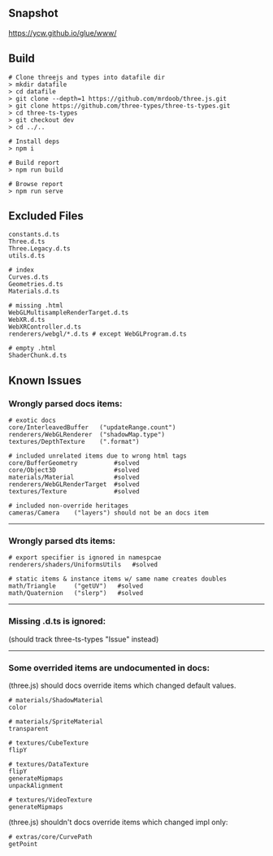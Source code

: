 ## Snapshot

<https://ycw.github.io/glue/www/>

## Build 

```
# Clone threejs and types into datafile dir
> mkdir datafile
> cd datafile
> git clone --depth=1 https://github.com/mrdoob/three.js.git
> git clone https://github.com/three-types/three-ts-types.git
> cd three-ts-types
> git checkout dev
> cd ../..

# Install deps
> npm i

# Build report
> npm run build

# Browse report
> npm run serve
```


## Excluded Files

```
constants.d.ts
Three.d.ts
Three.Legacy.d.ts
utils.d.ts

# index
Curves.d.ts
Geometries.d.ts
Materials.d.ts

# missing .html
WebGLMultisampleRenderTarget.d.ts
WebXR.d.ts
WebXRController.d.ts
renderers/webgl/*.d.ts # except WebGLProgram.d.ts

# empty .html
ShaderChunk.d.ts
```



## Known Issues 

### Wrongly parsed docs items:

```
# exotic docs
core/InterleavedBuffer   ("updateRange.count")
renderers/WebGLRenderer  ("shadowMap.type")
textures/DepthTexture    (".format")

# included unrelated items due to wrong html tags
core/BufferGeometry          #solved
core/Object3D                #solved
materials/Material           #solved
renderers/WebGLRenderTarget  #solved
textures/Texture             #solved

# included non-override heritages
cameras/Camera    ("layers") should not be an docs item
```

---
### Wrongly parsed dts items:

```
# export specifier is ignored in namespcae
renderers/shaders/UniformsUtils   #solved

# static items & instance items w/ same name creates doubles
math/Triangle     ("getUV")   #solved
math/Quaternion   ("slerp")   #solved
```

---
### Missing .d.ts is ignored:

(should track three-ts-types "Issue" instead)

---
### Some overrided items are undocumented in docs:

(three.js) should docs override items which changed default values.

```
# materials/ShadowMaterial
color 

# materials/SpriteMaterial
transparent

# textures/CubeTexture
flipY

# textures/DataTexture
flipY
generateMipmaps
unpackAlignment

# textures/VideoTexture
generateMipmaps
```

(three.js) shouldn't docs override items which changed impl only:

```
# extras/core/CurvePath
getPoint
```